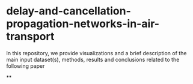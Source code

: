 # delay-and-cancellation-propagation-networks-in-air-transport

In this repository, we provide visualizations and a brief description of the main input dataset(s), methods, results and conclusions related to the following paper

**
